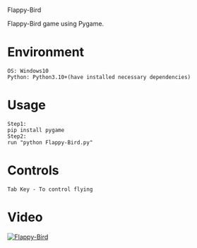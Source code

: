 # 
Flappy-Bird

Flappy-Bird game using Pygame.


# Environment
```
OS: Windows10
Python: Python3.10+(have installed necessary dependencies)
```

# Usage
```
Step1:
pip install pygame
Step2:
run "python Flappy-Bird.py"
```

# Controls
```
Tab Key - To control flying

```

# Video

[![Flappy-Bird](https://user-images.githubusercontent.com/78967360/142751951-e194576d-4acf-40d4-93b0-ff9ff7544224.png)](https://github.com/ItsRoy69/PYGAME-PROJECTS/blob/main/Flappy-Bird/Video/Flappy-Bird.mp4)
